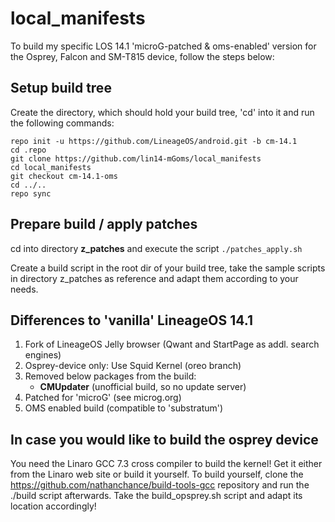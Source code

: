 # local_manifests

To build my specific LOS 14.1 'microG-patched & oms-enabled' version for the 
Osprey, Falcon and SM-T815 device, follow the steps below:

## Setup build tree
Create the directory, which should hold your build tree, 'cd' into it
and run the following commands:
```Shell session
repo init -u https://github.com/LineageOS/android.git -b cm-14.1
cd .repo
git clone https://github.com/lin14-mGoms/local_manifests
cd local_manifests
git checkout cm-14.1-oms
cd ../..
repo sync
```

## Prepare build / apply patches
cd into directory **z_patches** and execute the script `./patches_apply.sh`

Create a build script in the root dir of your build tree, take the
sample scripts in directory z_patches as reference and adapt them according
to your needs.

## Differences to 'vanilla' LineageOS 14.1
1. Fork of LineageOS Jelly browser (Qwant and StartPage as addl. search engines)
2. Osprey-device only: Use Squid Kernel (oreo branch)
3. Removed below packages from the build:
   - **CMUpdater** (unofficial build, so no update server)
4. Patched for 'microG' (see microg.org)
5. OMS enabled build (compatible to 'substratum')

## In case you would like to build the osprey device
You need the Linaro GCC 7.3 cross compiler to build the kernel! Get it either from the Linaro web site or build it yourself.
To build yourself, clone the https://github.com/nathanchance/build-tools-gcc repository and run the ./build script afterwards.
Take the build_opsprey.sh script and adapt its location accordingly!
